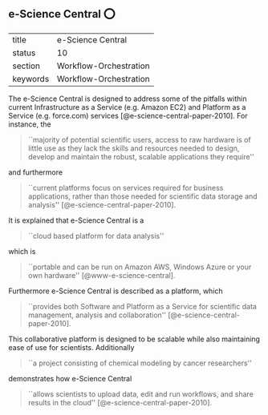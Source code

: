 ## e-Science Central :o:

|          |                        |
| -------- | ---------------------- |
| title    | e-Science Central      | 
| status   | 10                     |
| section  | Workflow-Orchestration |
| keywords | Workflow-Orchestration |



The e-Science Central is designed to address some of the pitfalls
within current Infrastructure as a Service (e.g.  Amazon EC2) and
Platform as a Service (e.g. force.com)
services [@e-science-central-paper-2010]. For instance, the


> ``majority of potential scientific users, access to raw hardware is
> of little use as they lack the skills and resources needed to
> design, develop and maintain the robust, scalable applications they
> require''


and furthermore

> ``current platforms focus on services required for business
> applications, rather than those needed for scientific data storage
> and analysis'' [@e-science-central-paper-2010].

It is
explained that e-Science Central is a

> ``cloud based platform for data analysis''

which is

> ``portable and can be run on Amazon AWS, Windows Azure or your own
> hardware'' [@www-e-science-central].

Furthermore e-Science Central is described as a platform, which


> ``provides both Software and Platform as a Service for scientific
> data management, analysis and collaboration''
> [@e-science-central-paper-2010].

This collaborative platform is
designed to be scalable while also maintaining ease of use for
scientists.  Additionally

> ``a project consisting of chemical modeling by cancer researchers''

demonstrates how e-Science Central

> ``allows scientists to upload data, edit and run workflows, and
> share results in the cloud'' [@e-science-central-paper-2010].



